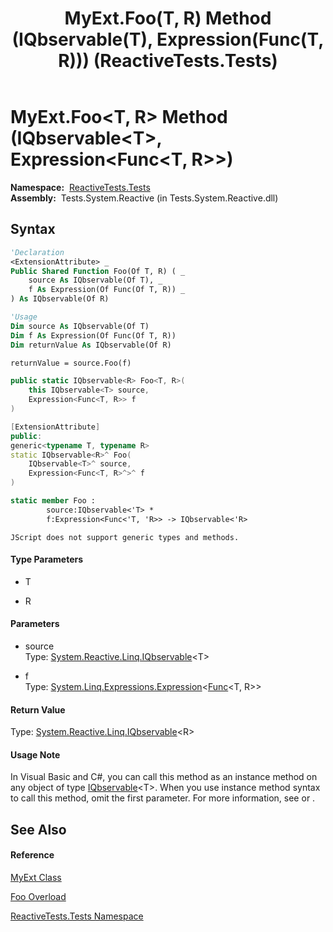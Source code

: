 ﻿---
title: MyExt.Foo(T, R) Method (IQbservable(T), Expression(Func(T, R))) (ReactiveTests.Tests)
TOCTitle: Foo(T, R) Method (IQbservable(T), Expression(Func(T, R)))
ms:assetid: M:ReactiveTests.Tests.MyExt.Foo``2(System.Reactive.Linq.IQbservable{``0},System.Linq.Expressions.Expression{System.Func{``0,``1}})
ms:mtpsurl: https://msdn.microsoft.com/en-us/library/Hh288907(v=VS.103)
ms:contentKeyID: 36619191
ms.date: 06/28/2011
mtps_version: v=VS.103
dev_langs:
- vb
- csharp
- c++
- fsharp
- jscript
---

# MyExt.Foo\<T, R\> Method (IQbservable\<T\>, Expression\<Func\<T, R\>\>)

**Namespace:**  [ReactiveTests.Tests](hh289046\(v=vs.103\).md)  
**Assembly:**  Tests.System.Reactive (in Tests.System.Reactive.dll)

## Syntax

``` vb
'Declaration
<ExtensionAttribute> _
Public Shared Function Foo(Of T, R) ( _
    source As IQbservable(Of T), _
    f As Expression(Of Func(Of T, R)) _
) As IQbservable(Of R)
```

``` vb
'Usage
Dim source As IQbservable(Of T)
Dim f As Expression(Of Func(Of T, R))
Dim returnValue As IQbservable(Of R)

returnValue = source.Foo(f)
```

``` csharp
public static IQbservable<R> Foo<T, R>(
    this IQbservable<T> source,
    Expression<Func<T, R>> f
)
```

``` c++
[ExtensionAttribute]
public:
generic<typename T, typename R>
static IQbservable<R>^ Foo(
    IQbservable<T>^ source, 
    Expression<Func<T, R>^>^ f
)
```

``` fsharp
static member Foo : 
        source:IQbservable<'T> * 
        f:Expression<Func<'T, 'R>> -> IQbservable<'R> 
```

``` jscript
JScript does not support generic types and methods.
```

#### Type Parameters

  - T

<!-- end list -->

  - R

#### Parameters

  - source  
    Type: [System.Reactive.Linq.IQbservable](hh229328\(v=vs.103\).md)\<T\>  

<!-- end list -->

  - f  
    Type: [System.Linq.Expressions.Expression](https://msdn.microsoft.com/en-us/library/Bb335710)\<[Func](https://msdn.microsoft.com/en-us/library/Bb549151)\<T, R\>\>  

#### Return Value

Type: [System.Reactive.Linq.IQbservable](hh229328\(v=vs.103\).md)\<R\>  

#### Usage Note

In Visual Basic and C\#, you can call this method as an instance method on any object of type [IQbservable](hh229328\(v=vs.103\).md)\<T\>. When you use instance method syntax to call this method, omit the first parameter. For more information, see [](https://msdn.microsoft.com/en-us/library/Bb384936) or [](https://msdn.microsoft.com/en-us/library/Bb383977).

## See Also

#### Reference

[MyExt Class](hh315236\(v=vs.103\).md)

[Foo Overload](hh304051\(v=vs.103\).md)

[ReactiveTests.Tests Namespace](hh289046\(v=vs.103\).md)

